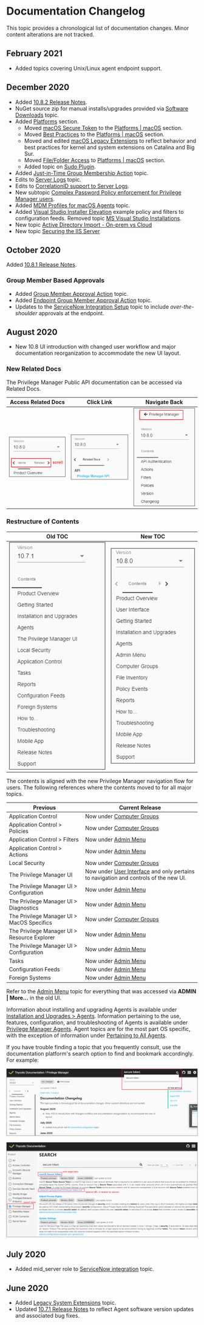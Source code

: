 [title]: # (Changelog)
[tags]: # (doc changes)
[priority]: # (30200)
# Documentation Changelog

This topic provides a chronological list of documentation changes. Minor content alterations are not tracked.

## February 2021

* Added topics covering Unix/Linux agent endpoint support.
## December 2020

* Added [10.8.2 Release Notes](10.8.2-combined.md).
* NuGet source zip for manual installs/upgrades provided via [Software Downloads](../install/sw-downloads.md) topic.
* Added [Platforms](../platforms/index.md) section.
  * Moved [macOS Secure Token](../platforms/macOS/secure-token.md) to the [Platforms | macOS](../platforms/macOS/index.md) section.
  * Moved [Best Practices](../platforms/macOS/bp/index.md) to the [Platforms | macOS](../platforms/macOS/index.md) section.
  * Moved and edited [macOS Legacy Extensions](../platforms/macOS/mac-kexts.md) to reflect behavior and best practices for kernel and system extensions on Catalina and Big Sur.
  * Moved [File/Folder Access](../platforms/macOS/tcc-access.md) to [Platforms | macOS](../platforms/macOS/index.md) section.
  * Added topic on [Sudo Plugin](../platforms/macOS/sudo-plugin.md).
* Added [Just-in-Time Group Membership Action](../admin/actions/macOS/jit-group-member.md) topic.
* Edits to [Server Logs](../admin/log-viewer/index.md) topic.
* Edits to [CorrelationID support to Server Logs](../admin/log-viewer/index.md).
* New subtopic [Complex Password Policy enforcement for Privilege Manager users](../admin/users/pw-complexity.md).
* Added [MDM Profiles for macOS Agents](../agents/macOS/mdm-profiles.md) topic.
* Added [Visual Studio Installer Elevation](../admin/config-feeds/index.md) example policy and filters to configuration feeds. Removed topic [MS Visual Studio Installations](../computer-groups/app-control/examples/elevate/ms-visual-studio.md).
* New topic [Active Directory Import - On-prem vs Cloud](../how-to/best-practices/ad-import/index.md)
* New topic [Securing the IIS Server](../how-to/best-practices/securing-iis.md)

## October 2020

Added [10.8.1 Release Notes](10.8.1-combined.md).

### Group Member Based Approvals

* Added [Group Member Approval Action](../admin/actions/windows/group-member-approvals.md) topic.
* Added [Endpoint Group Member Approval Action](../admin/actions/windows/endpoint-group-member-approvals.md) topic.
* Updates to the [ServiceNow Integration Setup](../admin/config/foreign-systems/third-party/set-up-servicenow.md) topic to include _over-the-shoulder_ approvals at the endpoint.

## August 2020

* New 10.8 UI introduction with changed user workflow and major documentation reorganization to accommodate the new UI layout.

### New Related Docs

The Privilege Manager Public API documentation can be accessed via Related Docs.

| Access Related Docs | Click Link | Navigate Back |
| ----- | ----- | ----- |
| ![scroll](images/scroll.png "Related Docs") | ![link](images/link.png "Click the link") | ![back](images/back.png "Navigate back to main Privilege Manager docs") |

### Restructure of Contents

| Old TOC | New TOC |
| ----- | ----- |
| ![old](images/old-toc.png "Related Docs") | ![new](images/new-toc.png "Click the link") |

The contents is aligned with the new Privilege Manager navigation flow for users. The following references where the contents moved to for all major topics.

| Previous | Current Release |
| ----- | ----- |
| Application Control | Now under [Computer Groups](../computer-groups/index.md) |
| Application Control > Policies | Now under [Computer Groups](../computer-groups/app-control/index.md) |
| Application Control > Filters | Now under [Admin Menu](../admin/filters/index.md) |
| Application Control > Actions | Now under [Admin Menu](../admin/actions/index.md) |
| Local Security | Now under [Computer Groups](../computer-groups/index.md) |
| The Privilege Manager UI | Now under [User Interface](../ui/index.md) and only pertains to navigation and controls of the new UI. |
| The Privilege Manager UI > Configuration | Now under [Admin Menu](../admin/config/index.md) |
| The Privilege Manager UI > Diagnostics | Now under [Admin Menu](../admin/diagnostics/index.md) |
| The Privilege Manager UI > MacOS Specifics | Now under [Computer Groups](../computer-groups/macOS/index.md) |
| The Privilege Manager UI > Resource Explorer | Now under [Admin Menu](../admin/resources/index.md) |
| The Privilege Manager UI > Configuration | Now under [Admin Menu](../admin/tools/index.md) |
| Tasks | Now under [Admin Menu](../admin/tasks/index.md) |
| Configuration Feeds | Now under [Admin Menu](../admin/config-feeds/index.md) |
| Foreign Systems | Now under [Admin Menu](../admin/config/foreign-systems/index.md) |

Refer to the [Admin Menu](../admin/index.md) topic for everything that was accessed via __ADMIN | More...__ in the old UI.

Information about installing and upgrading Agents is available under [Installation and Upgrades > Agents](../install/agents/index.md). Information pertaining to the use, features, configuration, and troubleshooting of Agents is available under [Privilege Manager Agents](../agents/index.md).
Agent topics are for the most part OS specific, with the exception of information under [Pertaining to All Agents](../agents/all/index.md).

If you have trouble finding a topic that you frequently consult, use the documentation platform's search option to find and bookmark accordingly. For example:

![search](images/search.png "Search the Doc Portal")

![result](images/result.png "Search Results")

## July 2020

* Added mid_server role to [ServiceNow integration](../admin/config/foreign-systems/third-party/set-up-servicenow.md) topic.

## June 2020

* Added [Legacy System Extensions](../platforms/macOS/mac-kexts.md) topic.
* Updated [10.7.1 Release Notes](10.7.1-combined.md) to reflect Agent software version updates and associated bug fixes.
